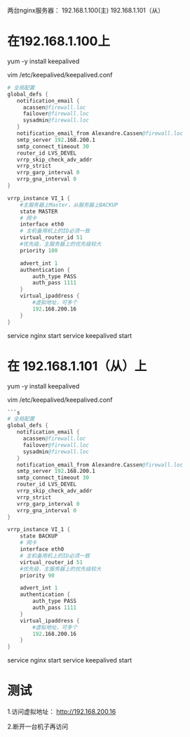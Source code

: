 两台nginx服务器：
  192.168.1.100(主)
  192.168.1.101（从）


# 在192.168.1.100上

yum -y install keepalived

vim /etc/keepalived/keepalived.conf

```s
# 全局配置
global_defs {
   notification_email {
     acassen@firewall.loc
     failover@firewall.loc
     sysadmin@firewall.loc
   }
   notification_email_from Alexandre.Cassen@firewall.loc
   smtp_server 192.168.200.1
   smtp_connect_timeout 30
   router_id LVS_DEVEL
   vrrp_skip_check_adv_addr
   vrrp_strict
   vrrp_garp_interval 0
   vrrp_gna_interval 0
}

vrrp_instance VI_1 {
    #主服务器上Master，从服务器上BACKUP
    state MASTER
    # 网卡
    interface eth0
    # 主机备用机上的ID必须一致
    virtual_router_id 51
    #优先级，主服务器上的优先级较大
    priority 100

    advert_int 1
    authentication {
        auth_type PASS
        auth_pass 1111
    }
    virtual_ipaddress {
        #虚拟地址，可多个
        192.168.200.16
    }
}
```
service nginx start
service keepalived start


# 在  192.168.1.101（从）上
yum -y install keepalived

vim /etc/keepalived/keepalived.conf
```s
```s
# 全局配置
global_defs {
   notification_email {
     acassen@firewall.loc
     failover@firewall.loc
     sysadmin@firewall.loc
   }
   notification_email_from Alexandre.Cassen@firewall.loc
   smtp_server 192.168.200.1
   smtp_connect_timeout 30
   router_id LVS_DEVEL
   vrrp_skip_check_adv_addr
   vrrp_strict
   vrrp_garp_interval 0
   vrrp_gna_interval 0
}

vrrp_instance VI_1 {
    state BACKUP
    # 网卡
    interface eth0
    # 主机备用机上的ID必须一致
    virtual_router_id 51
    #优先级，主服务器上的优先级较大
    priority 90

    advert_int 1
    authentication {
        auth_type PASS
        auth_pass 1111
    }
    virtual_ipaddress {
        #虚拟地址，可多个
        192.168.200.16
    }
}
```
service nginx start
service keepalived start


# 测试
1.访问虚拟地址：
http://192.168.200.16

2.断开一台机子再访问